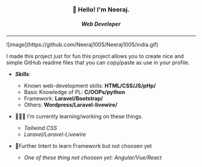 <h3 align="center">👋 Hello! I'm Neeraj.</h3>
<h5 align="center">Web Developer</h5>
<hr>
<!-- ![Web Developer](https://github.com/Neeraj1005/Neeraj1005/profile.JPG) -->
<!-- ![image](https://github.com/Neeraj1005/Neeraj1005/blob/master/profile.JPG) -->
![image](https://github.com/Neeraj1005/Neeraj1005/india.gif)

I made this project just for fun this project allows you to create nice and simple GitHub readme files that you can copy/paste as use in your profile.

- ***Skills***: 
  - Known web-development skills: **HTML/CSS/JS/pHp/**
  - Basic Knowledge of PL: **C/OOPs/python**
  - Framework: **Laravel/Bootstrap/**
  - Others: **Wordpress/Laravel-livewire/**

- 👩🏾‍💻 I’m currently learning/working on these things.
  - *Tailwind CSS*
  - *Laravel/Laravel-Livewire*

- 🤔Further Intert to learn Framework but not choosen yet
  - *One of these thing not choosen yet: Angular/Vue/React*  